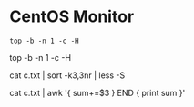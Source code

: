 # CentOS Monitor


`top -b -n 1 -c -H`

top -b -n 1 -c -H

cat c.txt |  sort -k3,3nr | less -S

cat c.txt | awk '{ sum+=$3 } END { print sum }'
